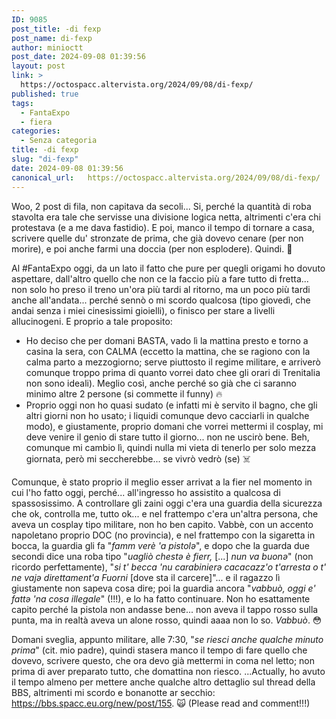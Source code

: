 ```yaml
---
ID: 9085
post_title: -di fexp
post_name: di-fexp
author: minioctt
post_date: 2024-09-08 01:39:56
layout: post
link: >
  https://octospacc.altervista.org/2024/09/08/di-fexp/
published: true
tags:
  - FantaExpo
  - fiera
categories:
  - Senza categoria
title: -di fexp
slug: "di-fexp"
date: 2024-09-08 01:39:56
canonical_url:   https://octospacc.altervista.org/2024/09/08/di-fexp/
---
```

<!-- wp:paragraph -->
<p markdown="1">Woo, 2 post di fila, non capitava da secoli... Si, perché la quantità di roba stavolta era tale che servisse una divisione logica netta, altrimenti c'era chi protestava (e a me dava fastidio). E poi, manco il tempo di tornare a casa, scrivere quelle du' stronzate de prima, che già dovevo cenare (per non morire), e poi anche farmi una doccia (per non esplodere). Quindi. 🙏️</p>
<!-- /wp:paragraph -->

<!-- wp:paragraph -->
<p markdown="1">Al #FantaExpo oggi, da un lato il fatto che pure per quegli origami ho dovuto aspettare, dall'altro quello che non ce la faccio più a fare tutto di fretta... non solo ho preso il treno un'ora più tardi al ritorno, ma un poco più tardi anche all'andata... perché sennò o mi scordo qualcosa (tipo giovedì, che andai senza i miei cinesissimi gioielli), o finisco per stare a livelli allucinogeni. E proprio a tale proposito:</p>
<!-- /wp:paragraph -->

<!-- wp:list {"className":"wp-block-list"} -->
<ul class="wp-block-list"><!-- wp:list-item -->
<li>Ho deciso che per domani BASTA, vado lì la mattina presto e torno a casina la sera, con CALMA (eccetto la mattina, che se ragiono con la calma parto a mezzogiorno; serve piuttosto il regime militare, e arriverò comunque troppo prima di quanto vorrei dato chee gli orari di Trenitalia non sono ideali). Meglio così, anche perché so già che ci saranno minimo altre 2 persone (si commette il funny) 🔥</li>
<!-- /wp:list-item -->

<!-- wp:list-item -->
<li>Proprio oggi non ho quasi sudato (e infatti mi è servito il bagno, che gli altri giorni non ho usato; i liquidi comunque devo cacciarli in qualche modo), e giustamente, proprio domani che vorrei mettermi il cosplay, mi deve venire il genio di stare tutto il giorno... non ne uscirò bene. Beh, comunque mi cambio lì, quindi nulla mi vieta di tenerlo per solo mezza giornata, però mi seccherebbe... se vivrò vedrò (se) ☠️</li>
<!-- /wp:list-item --></ul>
<!-- /wp:list -->

<!-- wp:paragraph -->
<p markdown="1">Comunque, è stato proprio il meglio esser arrivat a la fier nel momento in cui l'ho fatto oggi, perché... all'ingresso ho assistito a qualcosa di spassosissimo. A controllare gli zaini oggi c'era una guardia della sicurezza che ok, controlla me, tutto ok... e nel frattempo c'era un'altra persona, che aveva un cosplay tipo militare, non ho ben capito. Vabbè, con un accento napoletano proprio DOC (no provincia), e nel frattempo con la sigaretta in bocca, la guardia gli fa "<em>famm verè 'a pistolə</em>", e dopo che la guarda due secondi dice una roba tipo "<em>uagliò chestə è fierr,</em> [...] <em>nun va buonə</em>" (non ricordo perfettamente), "<em>si t' becca 'nu carabinierə cacacazz'o t'arresta o t' ne vajə direttament'a Fuorni</em> [dove sta il carcere]"... e il ragazzo lì giustamente non sapeva cosa dire; poi la guardia ancora "<em>vabbuò, oggi e' fattə 'na cosa illegale</em>" (!!!), e lo ha fatto continuare. Non ho esattamente capito perché la pistola non andasse bene... non aveva il tappo rosso sulla punta, ma in realtà aveva un alone rosso, quindi aaaa non lo so. <em>Vabbuò</em>. 😳️</p>
<!-- /wp:paragraph -->

<!-- wp:paragraph -->
<p markdown="1">Domani sveglia, appunto militare, alle 7:30, "<em>se riesci anche qualche minuto prima</em>" (cit. mio padre), quindi stasera manco il tempo di fare quello che dovevo, scrivere questo, che ora devo già mettermi in coma nel letto; non prima di aver preparato tutto, che domattina non riesco. ...Actually, ho avuto il tempo almeno per mettere anche qualche altro dettaglio sul thread della BBS, altrimenti mi scordo e bonanotte ar secchio: <a href="https://bbs.spacc.eu.org/new/post/155">https://bbs.spacc.eu.org/new/post/155</a>. 🙀 (Please read and comment!!!)</p>
<!-- /wp:paragraph -->